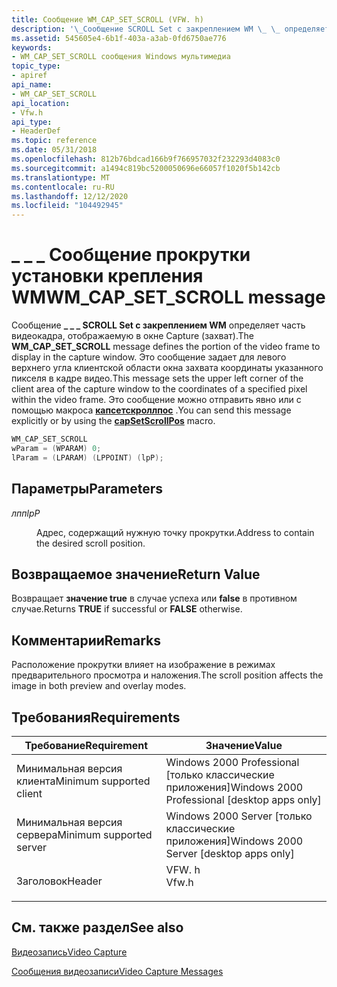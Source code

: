 ```yaml
---
title: Сообщение WM_CAP_SET_SCROLL (VFW. h)
description: '\_Сообщение SCROLL Set с закреплением WM \_ \_ определяет часть видеокадра, отображаемую в окне Capture (захват).'
ms.assetid: 545605e4-6b1f-403a-a3ab-0fd6750ae776
keywords:
- WM_CAP_SET_SCROLL сообщения Windows мультимедиа
topic_type:
- apiref
api_name:
- WM_CAP_SET_SCROLL
api_location:
- Vfw.h
api_type:
- HeaderDef
ms.topic: reference
ms.date: 05/31/2018
ms.openlocfilehash: 812b76bdcad166b9f766957032f232293d4083c0
ms.sourcegitcommit: a1494c819bc5200050696e66057f1020f5b142cb
ms.translationtype: MT
ms.contentlocale: ru-RU
ms.lasthandoff: 12/12/2020
ms.locfileid: "104492945"
---
```

# <a name="wm_cap_set_scroll-message"></a><span data-ttu-id="4ea6b-104">\_ \_ \_ Сообщение прокрутки установки крепления WM</span><span class="sxs-lookup"><span data-stu-id="4ea6b-104">WM\_CAP\_SET\_SCROLL message</span></span>

<span data-ttu-id="4ea6b-105">Сообщение **\_ \_ \_ SCROLL Set с закреплением WM** определяет часть видеокадра, отображаемую в окне Capture (захват).</span><span class="sxs-lookup"><span data-stu-id="4ea6b-105">The **WM\_CAP\_SET\_SCROLL** message defines the portion of the video frame to display in the capture window.</span></span> <span data-ttu-id="4ea6b-106">Это сообщение задает для левого верхнего угла клиентской области окна захвата координаты указанного пикселя в кадре видео.</span><span class="sxs-lookup"><span data-stu-id="4ea6b-106">This message sets the upper left corner of the client area of the capture window to the coordinates of a specified pixel within the video frame.</span></span> <span data-ttu-id="4ea6b-107">Это сообщение можно отправить явно или с помощью макроса [**капсетскроллпос**](/windows/desktop/api/Vfw/nf-vfw-capsetscrollpos) .</span><span class="sxs-lookup"><span data-stu-id="4ea6b-107">You can send this message explicitly or by using the [**capSetScrollPos**](/windows/desktop/api/Vfw/nf-vfw-capsetscrollpos) macro.</span></span>


```C++
WM_CAP_SET_SCROLL 
wParam = (WPARAM) 0; 
lParam = (LPARAM) (LPPOINT) (lpP); 
```



## <a name="parameters"></a><span data-ttu-id="4ea6b-108">Параметры</span><span class="sxs-lookup"><span data-stu-id="4ea6b-108">Parameters</span></span>

<dl> <dt>

<span data-ttu-id="4ea6b-109"><span id="lpP"></span><span id="lpp"></span><span id="LPP"></span>*лпп*</span><span class="sxs-lookup"><span data-stu-id="4ea6b-109"><span id="lpP"></span><span id="lpp"></span><span id="LPP"></span>*lpP*</span></span>
</dt> <dd>

<span data-ttu-id="4ea6b-110">Адрес, содержащий нужную точку прокрутки.</span><span class="sxs-lookup"><span data-stu-id="4ea6b-110">Address to contain the desired scroll position.</span></span>

</dd> </dl>

## <a name="return-value"></a><span data-ttu-id="4ea6b-111">Возвращаемое значение</span><span class="sxs-lookup"><span data-stu-id="4ea6b-111">Return Value</span></span>

<span data-ttu-id="4ea6b-112">Возвращает **значение true** в случае успеха или **false** в противном случае.</span><span class="sxs-lookup"><span data-stu-id="4ea6b-112">Returns **TRUE** if successful or **FALSE** otherwise.</span></span>

## <a name="remarks"></a><span data-ttu-id="4ea6b-113">Комментарии</span><span class="sxs-lookup"><span data-stu-id="4ea6b-113">Remarks</span></span>

<span data-ttu-id="4ea6b-114">Расположение прокрутки влияет на изображение в режимах предварительного просмотра и наложения.</span><span class="sxs-lookup"><span data-stu-id="4ea6b-114">The scroll position affects the image in both preview and overlay modes.</span></span>

## <a name="requirements"></a><span data-ttu-id="4ea6b-115">Требования</span><span class="sxs-lookup"><span data-stu-id="4ea6b-115">Requirements</span></span>



| <span data-ttu-id="4ea6b-116">Требование</span><span class="sxs-lookup"><span data-stu-id="4ea6b-116">Requirement</span></span> | <span data-ttu-id="4ea6b-117">Значение</span><span class="sxs-lookup"><span data-stu-id="4ea6b-117">Value</span></span> |
|-------------------------------------|----------------------------------------------------------------------------------|
| <span data-ttu-id="4ea6b-118">Минимальная версия клиента</span><span class="sxs-lookup"><span data-stu-id="4ea6b-118">Minimum supported client</span></span><br/> | <span data-ttu-id="4ea6b-119">Windows 2000 Professional \[только классические приложения\]</span><span class="sxs-lookup"><span data-stu-id="4ea6b-119">Windows 2000 Professional \[desktop apps only\]</span></span><br/>                       |
| <span data-ttu-id="4ea6b-120">Минимальная версия сервера</span><span class="sxs-lookup"><span data-stu-id="4ea6b-120">Minimum supported server</span></span><br/> | <span data-ttu-id="4ea6b-121">Windows 2000 Server \[только классические приложения\]</span><span class="sxs-lookup"><span data-stu-id="4ea6b-121">Windows 2000 Server \[desktop apps only\]</span></span><br/>                             |
| <span data-ttu-id="4ea6b-122">Заголовок</span><span class="sxs-lookup"><span data-stu-id="4ea6b-122">Header</span></span><br/>                   | <dl> <span data-ttu-id="4ea6b-123"><dt>VFW. h</dt></span><span class="sxs-lookup"><span data-stu-id="4ea6b-123"><dt>Vfw.h</dt></span></span> </dl> |



## <a name="see-also"></a><span data-ttu-id="4ea6b-124">См. также раздел</span><span class="sxs-lookup"><span data-stu-id="4ea6b-124">See also</span></span>

<dl> <dt>

[<span data-ttu-id="4ea6b-125">Видеозапись</span><span class="sxs-lookup"><span data-stu-id="4ea6b-125">Video Capture</span></span>](video-capture.md)
</dt> <dt>

[<span data-ttu-id="4ea6b-126">Сообщения видеозаписи</span><span class="sxs-lookup"><span data-stu-id="4ea6b-126">Video Capture Messages</span></span>](video-capture-messages.md)
</dt> </dl>

 

 





